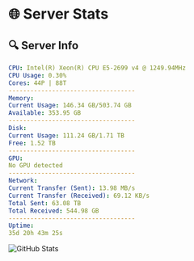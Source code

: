 # 🌐 Server Stats
## 🔍 Server Info
```yaml
CPU: Intel(R) Xeon(R) CPU E5-2699 v4 @ 1249.94MHz
CPU Usage: 0.30%
Cores: 44P | 88T
-----------------------------------
Memory:
Current Usage: 146.34 GB/503.74 GB
Available: 353.95 GB
-----------------------------------
Disk:
Current Usage: 111.24 GB/1.71 TB
Free: 1.52 TB
-----------------------------------
GPU:
No GPU detected
-----------------------------------
Network:
Current Transfer (Sent): 13.98 MB/s
Current Transfer (Received): 69.12 KB/s
Total Sent: 63.08 TB
Total Received: 544.98 GB
-----------------------------------
Uptime:
35d 20h 43m 25s
```
![GitHub Stats](https://img.shields.io/badge/Updated-2025-04-12_18:06:14-blue)